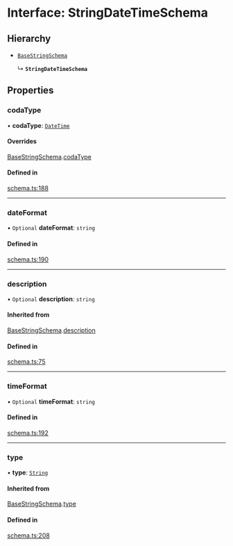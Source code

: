 # Interface: StringDateTimeSchema

## Hierarchy

- [`BaseStringSchema`](BaseStringSchema.md)

  ↳ **`StringDateTimeSchema`**

## Properties

### codaType

• **codaType**: [`DateTime`](../enums/ValueHintType.md#datetime)

#### Overrides

[BaseStringSchema](BaseStringSchema.md).[codaType](BaseStringSchema.md#codatype)

#### Defined in

[schema.ts:188](https://github.com/coda/packs-sdk/blob/main/schema.ts#L188)

___

### dateFormat

• `Optional` **dateFormat**: `string`

#### Defined in

[schema.ts:190](https://github.com/coda/packs-sdk/blob/main/schema.ts#L190)

___

### description

• `Optional` **description**: `string`

#### Inherited from

[BaseStringSchema](BaseStringSchema.md).[description](BaseStringSchema.md#description)

#### Defined in

[schema.ts:75](https://github.com/coda/packs-sdk/blob/main/schema.ts#L75)

___

### timeFormat

• `Optional` **timeFormat**: `string`

#### Defined in

[schema.ts:192](https://github.com/coda/packs-sdk/blob/main/schema.ts#L192)

___

### type

• **type**: [`String`](../enums/ValueType.md#string)

#### Inherited from

[BaseStringSchema](BaseStringSchema.md).[type](BaseStringSchema.md#type)

#### Defined in

[schema.ts:208](https://github.com/coda/packs-sdk/blob/main/schema.ts#L208)
